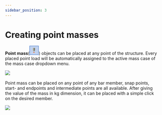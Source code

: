 ```yaml
---
sidebar_position: 3
---
```

# Creating point masses

**Point mass**(![](./img/wp-content-uploads-2021-04-cmd_mass_point.png)) objects can be placed at any point of the structure. Every placed point load will be automatically assigned to the active mass case of the mass case dropdown menu.

<!-- /wp:paragraph -->

<!-- wp:image {"align":"center","id":10454,"sizeSlug":"full","linkDestination":"media"} -->

[![](https://consteelsoftware.com/wp-content/uploads/2021/04/7-4-CREATING-POINT-MASSES.png)](./img/wp-content-uploads-2021-04-7-4-CREATING-POINT-MASSES.png)

<!-- /wp:image -->

<!-- wp:paragraph -->

Point mass can be placed on any point of any bar member, snap points, start- and endpoints and intermediate points are all available. After giving the value of the mass in kg dimension, it can be placed with a simple click on the desired member.

<!-- /wp:paragraph -->

<!-- wp:image {"align":"center","id":10461,"width":289,"height":208,"sizeSlug":"full","linkDestination":"media"} -->

[![](https://consteelsoftware.com/wp-content/uploads/2021/04/7-4-CREATING-POINT-MASSES.2.png)](./img/wp-content-uploads-2021-04-7-4-CREATING-POINT-MASSES.2.png)

<!-- /wp:image -->

<!-- wp:paragraph -->

<!-- /wp:paragraph -->
